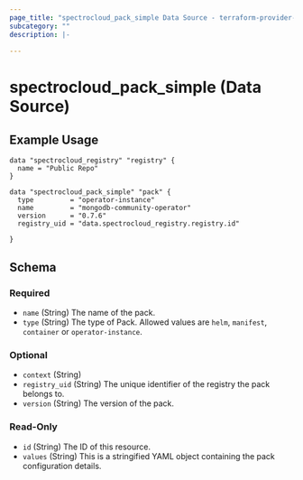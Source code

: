 ```yaml
---
page_title: "spectrocloud_pack_simple Data Source - terraform-provider-spectrocloud"
subcategory: ""
description: |-
  
---
```


# spectrocloud_pack_simple (Data Source)

  

## Example Usage

```hcl
data "spectrocloud_registry" "registry" {
  name = "Public Repo"
}

data "spectrocloud_pack_simple" "pack" {
  type         = "operator-instance"
  name         = "mongodb-community-operator"
  version      = "0.7.6"
  registry_uid = "data.spectrocloud_registry.registry.id"

}
```

<!-- schema generated by tfplugindocs -->
## Schema

### Required

- `name` (String) The name of the pack.
- `type` (String) The type of Pack. Allowed values are `helm`, `manifest`, `container` or `operator-instance`.

### Optional

- `context` (String)
- `registry_uid` (String) The unique identifier of the registry the pack belongs to.
- `version` (String) The version of the pack.

### Read-Only

- `id` (String) The ID of this resource.
- `values` (String) This is a stringified YAML object containing the pack configuration details.